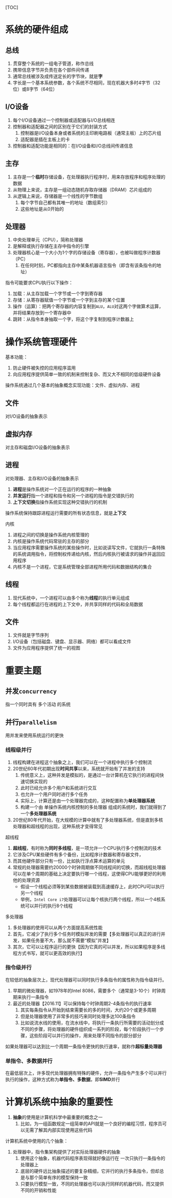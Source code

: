 [TOC]

# 系统的硬件组成
## 总线
1. 贯穿整个系统的一组电子管道，称作总线
2. 携带信息字节并负责在各个部件间传递
3. 通常总线被涉及成传送定长的字节块，就是**字**
4. 字长是一个基本系统参数，各个系统不尽相同，现在机器大多时4字节（32位）或8字节（64位）

## I/O设备
1. 每个I/O设备通过一个控制器或适配器与I/O总线相连
2. 控制器和适配器之间的区别在于它们的封装方式
    1. 控制器是I/O设备本身或者系统的主印刷电路板（通常主板）上的芯片组
    2. 适配器是插在主板上的卡
3. 控制器和适配功能是相同的：在I/O设备和I/O总线间传递信息

## 主存
1. 主存是一个**临时**存储设备，在处理器执行程序时，用来存放程序和程序处理的数据
2. 从物理上来说，主存是一组动态随机存取存储器（DRAM）芯片组成的
3. 从逻辑上来说，存储器是一个线性的字节数组
    1. 每个字节自己都有其唯一的地址（数组索引）
    2. 这些地址是从0开始的

## 处理器
1. 中央处理单元（CPU），简称处理器
2. 是解释或执行存储在主存中指令的引擎
3. 处理器核心是一个大小为1个字的存储设备（寄存器），也被叫做程序计数器（PC）
    1. 在任何时刻，PC都指向主存中某条机器语言指令（即含有该条指令的地址）

指令可能要求CPU执行以下操作：
1. 加载：从主存加载一个字节或一个字到寄存器
2. 存储：从寄存器赋值一个字节或一个字到主存的某个位置
3. 操作（运算）：把两个寄存器的内容复制到`ALU`，`ALU`对这两个字做算术运算，并将结果存放到一个寄存器中
4. 跳转：从指令本身抽取一个字，将这个字复制到程序计数器上

# 操作系统管理硬件
基本功能：
1. 防止硬件被失控的应用程序滥用
2. 向应用程序提供简单一致的机制来控制复杂、而又大不相同的低级硬件设备

操作系统通过几个基本的抽象概念实现功能：文件、虚拟内存、进程

## 文件
对I/O设备的抽象表示

## 虚拟内存
对主存和磁盘I/O设备的抽象表示

## 进程
对处理器、主存和I/O设备的抽象表示

1. **进程**是操作系统对一个正在运行的程序的一种抽象
2. **并发运行**指一个进程和指令和另一个进程的指令是交错执行的
3. **上下文切换**指操作系统实现这种交错执行的机制

操作系统保持跟踪进程运行需要的所有状态信息，就是**上下文**

内核
1. 进程之间的切换是操作系统内核管理的
2. 内核是操作系统代码常驻的主存的部分
3. 当应用程序需要操作系统的某些操作时，比如说读写文件，它就执行一条特殊的系统调用指令，将控制权传递给内核，然后内核执行被请求的操作并返回应用程序
4. 内核不是一个进程，它是系统管理全部进程所用代码和数据结构的集合

## 线程
1. 现代系统中，一个进程可以由多个称为**线程**的执行单元组成
2. 每个线程都运行在进程的上下文中，并共享同样的代码和全局数据

## 文件
1. 文件就是字节序列
2. I/O设备（包括磁盘、键盘、显示器、网络）都可以看成文件
3. 文件为应用程序提供了统一的视图

# 重要主题
## 并发`concurrency`
指一个同时具有 多个活动 的系统

## 并行`parallelism`
用并发来使用系统运行的更快

### 线程级并行
1. 线程构建在进程这个抽象之上，我们可以在一个进程中执行多个控制流
2. 20世纪60年代初期出现**时间共享**以来，系统就开始有了并发的支持
    1. 传统意义上，这种并发是模拟的，是通过一台计算机在它执行的进程间快速切换实现的
    2. 此时已经允许多个用户和系统进行交互
    3. 也允许一个用户同时进行多个任务
    4. 实际上，计算还是由一个处理器完成的，这种配置称为**单处理器系统**
    5. 构建一个由 单操作系统内核控制的多处理器 组成的系统时，我们就得到了一个**多处理器系统**
4. 20世纪80年代开始，在大规模的计算中就有了多处理器系统，但是直到多核处理器和超线程的出现，这种系统才变得常见

超线程
1. **超线程**，有时称为**同时多线程**，是一项允许一个CPU执行多个控制流的技术
2. 它涉及CPU某些硬件有多个备份，比如程序计数器和寄存器文件，
3. 而其他硬件部分只有一份，比如执行浮点算术运算的单元
4. 常规的处理器需要约20000个时钟周期做不同线程间的切换，而超线程处理器可以在单个周期的基础上决定要执行哪一个线程，这使得CPU能够更好的利用他的处理资源
    - 假设一个线程必须等到某些数据被装载到高速缓存上，此时CPU可以执行另一个线程
    - 举例，`Intel Core i7`处理器可以让每个核执行两个线程，所以一个4核系统可以并行的执行8个线程

多处理器
1. 多处理器的使用可以从两个方面提高系统性能
2. 首先，它减少了执行多个任务时模拟并发的需要【多处理器可以真正的进行并发，如果任务量不大，那么就不需要“模拟”并发】
3. 其次，它可以让程序运行的更快【因为它真的可以并发，所以如果程序是多线程方式书写，就可以更高效的执行】

### 指令级并行
在较低的抽象层次上，现代处理器可以同时执行多条指令的属性称为指令级并行。

1. 早期的微处理器，如1978年的Intel 8086，需要多个（通常是3-10个）时钟周期来执行一条指令
2. 最近的处理器【2016.11】可以保持每个时钟周期2-4条指令的执行速率
    1. 其实每条指令从开始到结束需要长的多的时间，大约20个或更多周期
    2. 但是处理器使用了非常多的技巧来同时处理多达100条指令
    3. 比如说流水线的使用，在流水线中，将执行一条执行所需要的活动划分成不同的步骤，将处理器的硬件组织成一系列的阶段，每个阶段执行一个步骤，这些阶段可以并行的操作，用来处理不同指令的部分部分

如果处理器可以达到比一个周期一条指令更快的执行速率，就称作**超标量处理器**

### 单指令、多数据并行
在最低层次上，许多现代处理器拥有特殊的硬件，允许一条指令产生多个可以并行执行的操作，这种方式称为**单指令、多数据**，即**SIMD**并行

# 计算机系统中抽象的重要性
1. **抽象**的使用是计算机科学中最重要的概念之一
    1. 比如，为一组函数规定一组简单的API就是一个良好的编程习惯，程序员可以无需了解其内部实现使用这些代码

计算机系统中使用的几个抽象：
1. 处理器中，指令集架构提供了对实际处理器硬件的抽象
    1. 使用这个抽象，机器代码程序表现得就好像运行在 一次只执行一条指令的处理器上
    2. 底层的硬件远比抽象描述的要复杂精细，它并行的执行多条指令，但却总是与那个简单有序的模型保持一致
    3. 只要执行模型一致，不同的处理器也可以执行同样的机器代码，而又提供不同的开销和性能